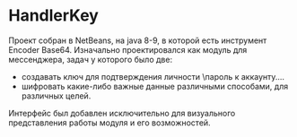 # HandlerKey

Проект собран в NetBeans, на java 8-9, в которой есть инструмент Encoder Base64.
Изначально проектировался как модуль для мессенджера,
задач у которого было две:
- создавать ключ для подтверждения личности \пароль к аккаунту\....
- шифровать какие-либо важные данные различными способами, для различных целей.

Интерфейс был добавлен исключительно для визуального представления работы модуля и его возможностей.
